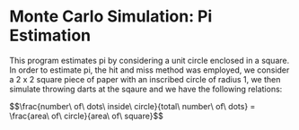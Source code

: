 # Monte Carlo Simulation: Pi Estimation

This program estimates pi by considering a unit circle enclosed in a square.
In order to estimate pi, the hit and miss method was employed, we consider
a 2 x 2 square piece of paper with an inscribed circle of radius 1, we then simulate throwing
darts at the sqaure and we have the following relations:
    
 $$\frac{number\ of\ dots\ inside\ circle}{total\ number\ of\ dots\} = \frac{area\ of\ circle}{area\ of\ square}$$
